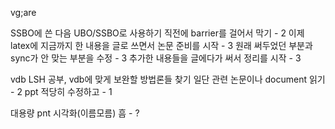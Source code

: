 
vg;are

SSBO에 쓴 다음 UBO/SSBO로 사용하기 직전에 barrier를 걸어서 막기 - 2
이제 latex에 지금까지 한 내용을 글로 쓰면서 논문 준비를 시작 - 3
원래 써두었던 부분과 sync가 안 맞는 부분을 수정 - 3
추가한 내용들을 글에다가 써서 정리를 시작 - 3

vdb
LSH 공부, vdb에 맞게 보완할 방법론들 찾기 일단 관련 논문이나 document 읽기 - 2
ppt 적당히 수정하고 - 1

대용량 pnt 시각화(이름모름)
흠 - ?

